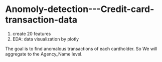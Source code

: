 # Anomoly-detection---Credit-card-transaction-data

1. create 20 features
2. EDA: data visualization by plotly


The goal is to find anomalous transactions of each cardholder. So We will aggregate to the Agency_Name level.

